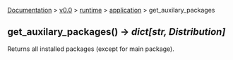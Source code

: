 [Documentation](/docs/documentation.md) >
 [v0.0](/docs/0.0/version.md) >
  [runtime](/docs/0.0/runtime/module.md) >
   [application](/docs/0.0/runtime/application/module.md) >
    get_auxilary_packages

## get_auxilary_packages() -> _dict[str, Distribution]_

Returns all installed packages (except for main package).